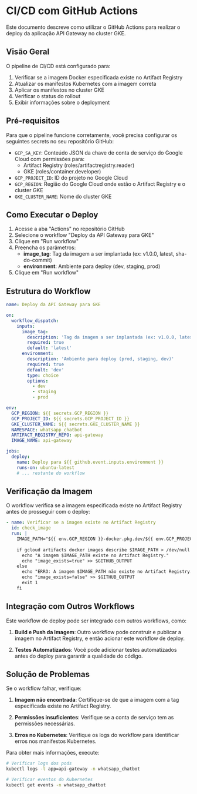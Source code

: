 # CI/CD com GitHub Actions

Este documento descreve como utilizar o GitHub Actions para realizar o deploy da aplicação API Gateway no cluster GKE.

## Visão Geral

O pipeline de CI/CD está configurado para:

1. Verificar se a imagem Docker especificada existe no Artifact Registry
2. Atualizar os manifestos Kubernetes com a imagem correta
3. Aplicar os manifestos no cluster GKE
4. Verificar o status do rollout
5. Exibir informações sobre o deployment

## Pré-requisitos

Para que o pipeline funcione corretamente, você precisa configurar os seguintes secrets no seu repositório GitHub:

- `GCP_SA_KEY`: Conteúdo JSON da chave de conta de serviço do Google Cloud com permissões para:
  - Artifact Registry (roles/artifactregistry.reader)
  - GKE (roles/container.developer)
- `GCP_PROJECT_ID`: ID do projeto no Google Cloud
- `GCP_REGION`: Região do Google Cloud onde estão o Artifact Registry e o cluster GKE
- `GKE_CLUSTER_NAME`: Nome do cluster GKE

## Como Executar o Deploy

1. Acesse a aba "Actions" no repositório GitHub
2. Selecione o workflow "Deploy da API Gateway para GKE"
3. Clique em "Run workflow"
4. Preencha os parâmetros:
   - **image_tag**: Tag da imagem a ser implantada (ex: v1.0.0, latest, sha-do-commit)
   - **environment**: Ambiente para deploy (dev, staging, prod)
5. Clique em "Run workflow"

## Estrutura do Workflow

```yaml
name: Deploy da API Gateway para GKE

on:
  workflow_dispatch:
    inputs:
      image_tag:
        description: 'Tag da imagem a ser implantada (ex: v1.0.0, latest, sha-do-commit)'
        required: true
        default: 'latest'
      environment:
        description: 'Ambiente para deploy (prod, staging, dev)'
        required: true
        default: 'dev'
        type: choice
        options:
          - dev
          - staging
          - prod

env:
  GCP_REGION: ${{ secrets.GCP_REGION }}
  GCP_PROJECT_ID: ${{ secrets.GCP_PROJECT_ID }}
  GKE_CLUSTER_NAME: ${{ secrets.GKE_CLUSTER_NAME }}
  NAMESPACE: whatsapp_chatbot
  ARTIFACT_REGISTRY_REPO: api-gateway
  IMAGE_NAME: api-gateway

jobs:
  deploy:
    name: Deploy para ${{ github.event.inputs.environment }}
    runs-on: ubuntu-latest
    # ... restante do workflow
```

## Verificação da Imagem

O workflow verifica se a imagem especificada existe no Artifact Registry antes de prosseguir com o deploy:

```yaml
- name: Verificar se a imagem existe no Artifact Registry
  id: check_image
  run: |
    IMAGE_PATH="${{ env.GCP_REGION }}-docker.pkg.dev/${{ env.GCP_PROJECT_ID }}/${{ env.ARTIFACT_REGISTRY_REPO }}/${{ env.IMAGE_NAME }}:${{ github.event.inputs.image_tag }}"
    
    if gcloud artifacts docker images describe $IMAGE_PATH > /dev/null 2>&1; then
      echo "A imagem $IMAGE_PATH existe no Artifact Registry."
      echo "image_exists=true" >> $GITHUB_OUTPUT
    else
      echo "ERRO: A imagem $IMAGE_PATH não existe no Artifact Registry."
      echo "image_exists=false" >> $GITHUB_OUTPUT
      exit 1
    fi
```

## Integração com Outros Workflows

Este workflow de deploy pode ser integrado com outros workflows, como:

1. **Build e Push da Imagem**: Outro workflow pode construir e publicar a imagem no Artifact Registry, e então acionar este workflow de deploy.

2. **Testes Automatizados**: Você pode adicionar testes automatizados antes do deploy para garantir a qualidade do código.

## Solução de Problemas

Se o workflow falhar, verifique:

1. **Imagem não encontrada**: Certifique-se de que a imagem com a tag especificada existe no Artifact Registry.

2. **Permissões insuficientes**: Verifique se a conta de serviço tem as permissões necessárias.

3. **Erros no Kubernetes**: Verifique os logs do workflow para identificar erros nos manifestos Kubernetes.

Para obter mais informações, execute:

```bash
# Verificar logs dos pods
kubectl logs -l app=api-gateway -n whatsapp_chatbot

# Verificar eventos do Kubernetes
kubectl get events -n whatsapp_chatbot
``` 